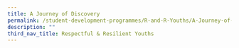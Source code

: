 ```yaml
---
title: A Journey of Discovery
permalink: /student-development-programmes/R-and-R-Youths/A-Journey-of-Discovery/permalink
description: ""
third_nav_title: Respectful & Resilient Youths
---
```

